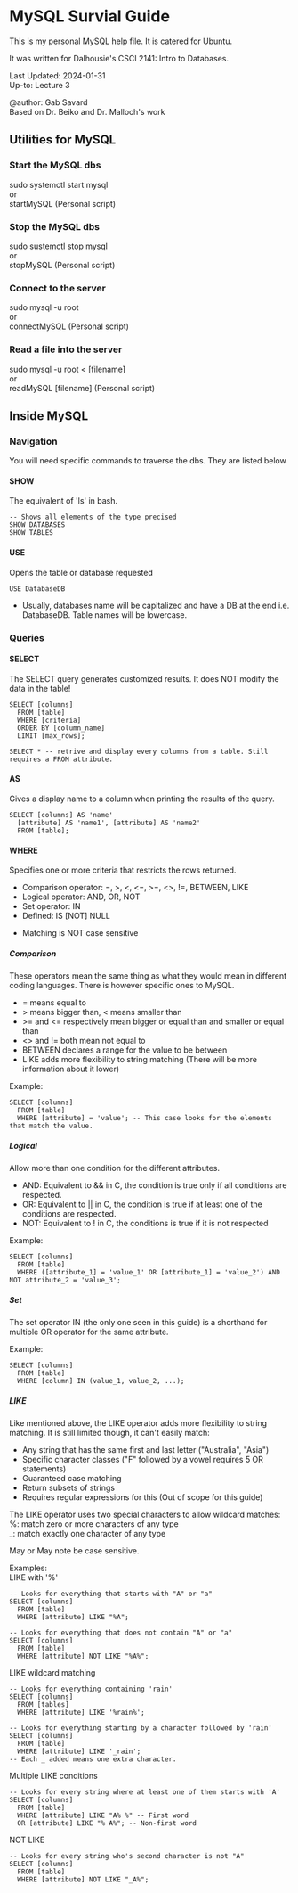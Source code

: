 # MySQL Survial Guide
This is my personal MySQL help file. It is catered for Ubuntu.

It was written for Dalhousie's CSCI 2141: Intro to Databases.

Last Updated: 2024-01-31<br>
Up-to: Lecture 3

@author: Gab Savard<br>
Based on Dr. Beiko and Dr. Malloch's work

## Utilities for MySQL
### Start the MySQL dbs
sudo systemctl start mysql<br>or<br>startMySQL (Personal script)

### Stop the MySQL dbs
sudo sustemctl stop mysql<br>or<br>stopMySQL (Personal script)

### Connect to the server
sudo mysql -u root<br>or<br>connectMySQL (Personal script)

### Read a file into the server
sudo mysql -u root < [filename]<br>or<br>readMySQL [filename] (Personal script)

## Inside MySQL
### Navigation
You will need specific commands to traverse the dbs. They are listed below

#### SHOW
The equivalent of 'ls' in bash.
```mysql
-- Shows all elements of the type precised
SHOW DATABASES
SHOW TABLES
```
#### USE
Opens the table or database requested
```mysql
USE DatabaseDB
```
* Usually, databases name will be capitalized and have a DB at the end i.e. DatabaseDB. Table names will be lowercase.

### Queries
#### SELECT
The SELECT query generates customized results. It does NOT modify the data in the table!

```mysql
SELECT [columns]
  FROM [table]
  WHERE [criteria]
  ORDER BY [column_name]
  LIMIT [max_rows];

SELECT * -- retrive and display every columns from a table. Still requires a FROM attribute.
```
#### AS
Gives a display name to a column when printing the results of the query.
```mysql
SELECT [columns] AS 'name'
  [attribute] AS 'name1', [attribute] AS 'name2'
  FROM [table];
```
#### WHERE
Specifies one or more criteria that restricts the rows returned.<br>
- Comparison operator: =, >, <, <=, >=, <>, !=, BETWEEN, LIKE
- Logical operator: AND, OR, NOT
- Set operator: IN
- Defined: IS [NOT] NULL

* Matching is NOT case sensitive

##### Comparison
These operators mean the same thing as what they would mean in different coding languages. There is however specific ones to MySQL.
- = means equal to
- \> means bigger than, < means smaller than
- \>= and <= respectively mean bigger or equal than and smaller or equal than
- <> and != both mean not equal to
- BETWEEN declares a range for the value to be between
- LIKE adds more flexibility to string matching (There will be more information about it lower)

Example:
```mysql
SELECT [columns]
  FROM [table]
  WHERE [attribute] = 'value'; -- This case looks for the elements that match the value.
```
##### Logical
Allow more than one condition for the different attributes.
- AND: Equivalent to && in C, the condition is true only if all conditions are respected.
- OR: Equivalent to || in C, the condition is true if at least one of the conditions are respected.
- NOT: Equivalent to ! in C, the conditions is true if it is not respected

Example:
```mysql
SELECT [columns]
  FROM [table]
  WHERE ([attribute_1] = 'value_1' OR [attribute_1] = 'value_2') AND NOT attribute_2 = 'value_3';
```
##### Set
The set operator IN (the only one seen in this guide) is a shorthand for multiple OR operator for the same attribute.

Example:
```mysql
SELECT [columns]
  FROM [table]
  WHERE [column] IN (value_1, value_2, ...);
```
##### LIKE
Like mentioned above, the LIKE operator adds more flexibility to string matching. It is still limited though, it can't easily match:
- Any string that has the same first and last letter ("Australia", "Asia")
- Specific character classes ("F" followed by a vowel requires 5 OR statements)
- Guaranteed case matching
- Return subsets of strings
- Requires regular expressions for this (Out of scope for this guide)

The LIKE operator uses two special characters to allow wildcard matches:<br>
%: match zero or more characters of any type<br>
_: match exactly one character of any type

May or May note be case sensitive.

Examples:<br>
LIKE with '%'
```mysql
-- Looks for everything that starts with "A" or "a"
SELECT [columns]
  FROM [table]
  WHERE [attribute] LIKE "%A";

-- Looks for everything that does not contain "A" or "a"
SELECT [columns]
  FROM [table]
  WHERE [attribute] NOT LIKE "%A%";
```
LIKE wildcard matching
```mysql
-- Looks for everything containing 'rain'
SELECT [columns]
  FROM [tables]
  WHERE [attribute] LIKE '%rain%';

-- Looks for everything starting by a character followed by 'rain'
SELECT [columns]
  FROM [table]
  WHERE [attribute] LIKE '_rain';
-- Each _ added means one extra character.
```
Multiple LIKE conditions
```mysql
-- Looks for every string where at least one of them starts with 'A'
SELECT [columns]
  FROM [table]
  WHERE [attribute] LIKE "A% %" -- First word
  OR [attribute] LIKE "% A%"; -- Non-first word
```
NOT LIKE
```mysql
-- Looks for every string who's second character is not "A"
SELECT [columns]
  FROM [table]
  WHERE [attribute] NOT LIKE "_A%";
```

